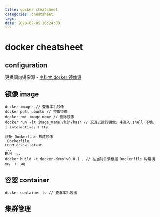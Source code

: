 ```yaml
---
title: docker cheatsheet
categories: cheatsheet
tags: 
date: 2020-02-05 16:24:00
---
```

# docker cheatsheet

## configuration

更换国内镜像源 - [中科大 docker 镜像源](https://lug.ustc.edu.cn/wiki/mirrors/help/docker)

## 镜像 image

``` shell
docker images // 查看本机镜像
docker pull ubuntu // 拉取镜像
docker rmi image_name // 删除镜像
docker run -it image_name /bin/bash // 交互式运行镜像，并进入 shell 环境， i interactive，t tty
```

``` ...shell
根据 Dockerfile 构建镜像
.Dockerfile
FROM nginx:latest
...
RUN ...
docker build -t docker-demo:v0.0.1 . // 在当前目录根据 Dockerfile 构建镜像， t tag
```

## 容器 container

``` shell
docker container ls // 查看本机容器
```

##  集群管理